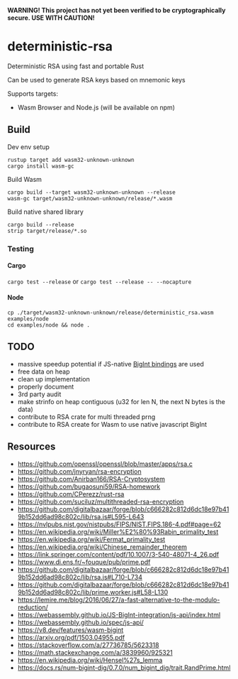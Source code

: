 **WARNING! This project has not yet been verified to be cryptographically secure. USE WITH CAUTION!** 

# deterministic-rsa
Deterministic RSA using fast and portable Rust 

Can be used to generate RSA keys based on mnemonic keys

Supports targets:

- Wasm Browser and Node.js (will be available on npm)

## Build

Dev env setup
```
rustup target add wasm32-unknown-unknown
cargo install wasm-gc
```

Build Wasm
```
cargo build --target wasm32-unknown-unknown --release
wasm-gc target/wasm32-unknown-unknown/release/*.wasm
```

Build native shared library
```
cargo build --release
strip target/release/*.so 
```

### Testing

#### Cargo
`cargo test --release` or `cargo test --release -- --nocapture`

#### Node
```
cp ./target/wasm32-unknown-unknown/release/deterministic_rsa.wasm examples/node
cd examples/node && node .
```

## TODO
- massive speedup potential if JS-native [BigInt bindings](https://tc39.es/ecma262/) are used
- free data on heap
- clean up implementation
- properly document
- 3rd party audit
- make strinfo on heap contiguous (u32 for len N, the next N bytes is the data)
- contribute to RSA crate for multi threaded prng
- contribute to RSA create for Wasm to use native javascript BigInt

## Resources
- https://github.com/openssl/openssl/blob/master/apps/rsa.c
- https://github.com/jnyryan/rsa-encryption
- https://github.com/Anirban166/RSA-Cryptosystem
- https://github.com/bugaosuni59/RSA-homework
- https://github.com/CPerezz/rust-rsa
- https://github.com/suciluz/multithreaded-rsa-encryption
- https://github.com/digitalbazaar/forge/blob/c666282c812d6dc18e97b419b152dd6ad98c802c/lib/rsa.js#L595-L643
- https://nvlpubs.nist.gov/nistpubs/FIPS/NIST.FIPS.186-4.pdf#page=62
- https://en.wikipedia.org/wiki/Miller%E2%80%93Rabin_primality_test
- https://en.wikipedia.org/wiki/Fermat_primality_test
- https://en.wikipedia.org/wiki/Chinese_remainder_theorem
- https://link.springer.com/content/pdf/10.1007/3-540-48071-4_26.pdf
- https://www.di.ens.fr/~fouque/pub/prime.pdf
- https://github.com/digitalbazaar/forge/blob/c666282c812d6dc18e97b419b152dd6ad98c802c/lib/rsa.js#L710-L734
- https://github.com/digitalbazaar/forge/blob/c666282c812d6dc18e97b419b152dd6ad98c802c/lib/prime.worker.js#L58-L130
- https://lemire.me/blog/2016/06/27/a-fast-alternative-to-the-modulo-reduction/
- https://webassembly.github.io/JS-BigInt-integration/js-api/index.html
- https://webassembly.github.io/spec/js-api/
- https://v8.dev/features/wasm-bigint
- https://arxiv.org/pdf/1503.04955.pdf
- https://stackoverflow.com/a/27736785/5623318
- https://math.stackexchange.com/a/3839960/925321
- https://en.wikipedia.org/wiki/Hensel%27s_lemma
- https://docs.rs/num-bigint-dig/0.7.0/num_bigint_dig/trait.RandPrime.html
